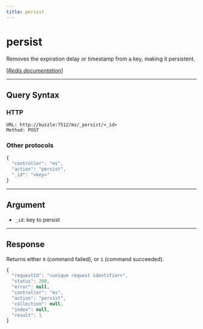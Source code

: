 ```yaml
---
title: persist
---
```


# persist

<SinceBadge version="1.0.0" />

Removes the expiration delay or timestamp from a key, making it persistent.

[[_Redis documentation_]](https://redis.io/commands/persist)

---

## Query Syntax

### HTTP

```http
URL: http://kuzzle:7512/ms/_persist/<_id>
Method: POST
```

### Other protocols

```js
{
  "controller": "ms",
  "action": "persist",
  "_id": "<key>"
}
```

---

## Argument

- `_id`: key to persist

---

## Response

Returns either `0` (command failed), or `1` (command succeeded).

```javascript
{
  "requestId": "<unique request identifier>",
  "status": 200,
  "error": null,
  "controller": "ms",
  "action": "persist",
  "collection": null,
  "index": null,
  "result": 1
}
```
